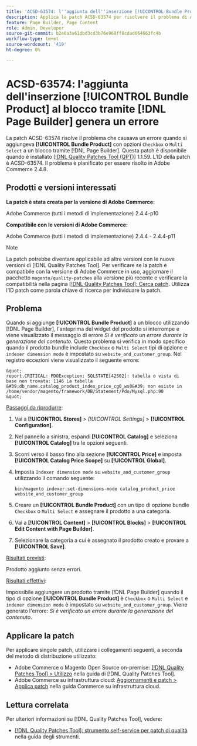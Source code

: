 ```yaml
---
title: 'ACSD-63574: l''aggiunta dell''inserzione [!UICONTROL Bundle Product] al blocco tramite [!DNL Page Builder] genera un errore'
description: Applica la patch ACSD-63574 per risolvere il problema di Adobe Commerce, dove l’aggiunta di **[!UICONTROL Bundle Product]** con le opzioni "Checkbox" o "Multi Select" a un blocco tramite [!DNL Page Builder] genera un errore.
feature: Page Builder, Page Content
role: Admin, Developer
source-git-commit: b2e6a3a61dbd3cd3b76e968ff8cdad664663fc4b
workflow-type: tm+mt
source-wordcount: '419'
ht-degree: 0%

---
```


# ACSD-63574: l&#39;aggiunta dell&#39;inserzione [!UICONTROL Bundle Product] al blocco tramite [!DNL Page Builder] genera un errore

La patch ACSD-63574 risolve il problema che causava un errore quando si aggiungeva **[!UICONTROL Bundle Product]** con opzioni `Checkbox` o `Multi Select` a un blocco tramite [!DNL Page Builder]. Questa patch è disponibile quando è installato [[!DNL Quality Patches Tool (QPT)]](/help/tools/quality-patches-tool/quality-patches-tool-to-self-serve-quality-patches.md) 1.1.59. L’ID della patch è ACSD-63574. Il problema è pianificato per essere risolto in Adobe Commerce 2.4.8.

## Prodotti e versioni interessati

**La patch è stata creata per la versione di Adobe Commerce:**

Adobe Commerce (tutti i metodi di implementazione) 2.4.4-p10

**Compatibile con le versioni di Adobe Commerce:**

Adobe Commerce (tutti i metodi di implementazione) 2.4.4 - 2.4.4-p11

>[!NOTE]
>
>La patch potrebbe diventare applicabile ad altre versioni con le nuove versioni di [!DNL Quality Patches Tool]. Per verificare se la patch è compatibile con la versione di Adobe Commerce in uso, aggiornare il pacchetto `magento/quality-patches` alla versione più recente e verificare la compatibilità nella pagina [[!DNL Quality Patches Tool]: Cerca patch](https://experienceleague.adobe.com/tools/commerce-quality-patches/index.html?lang=it). Utilizza l’ID patch come parola chiave di ricerca per individuare la patch.

## Problema

Quando si aggiunge **[!UICONTROL Bundle Product]** a un blocco utilizzando [!DNL Page Builder], l&#39;anteprima del widget del prodotto si interrompe e viene visualizzato il messaggio di errore *Si è verificato un errore durante la generazione del contenuto*. Questo problema si verifica in modo specifico quando il prodotto bundle include `Checkbox` o `Multi Select` tipi di opzione e `indexer dimension mode` è impostato su `website_and_customer_group`. Nel registro eccezioni viene visualizzato il seguente errore:

    &quot;
    report.CRITICAL: PDOException: SQLSTATE[42S02]: tabella o vista di base non trovata: 1146 La tabella &#39;db_name.catalog_product_index_price_cg0_ws0&#39; non esiste in /home/vendor/magento/framework/DB/Statement/Pdo/Mysql.php:90
    &quot;

<u>Passaggi da riprodurre</u>:

1. Vai a **[!UICONTROL Stores]** > *[!UICONTROL Settings]* > **[!UICONTROL Configuration]**.
1. Nel pannello a sinistra, espandi **[!UICONTROL Catalog]** e seleziona **[!UICONTROL Catalog]** tra le opzioni seguenti.
1. Scorri verso il basso fino alla sezione **[!UICONTROL Price]** e imposta **[!UICONTROL Catalog Price Scope]** su **[!UICONTROL Global]**.
1. Imposta `Indexer dimension mode` su `website_and_customer_group` utilizzando il comando seguente:

   `bin/magento indexer:set-dimensions-mode catalog_product_price website_and_customer_group`

1. Creare un **[!UICONTROL Bundle Product]** con un tipo di opzione bundle `Checkbox` o `Multi Select` e assegnare il prodotto a una categoria.
1. Vai a **[!UICONTROL Content]** > **[!UICONTROL Blocks]** > **[!UICONTROL Edit Content with Page Builder]**.
1. Selezionare la categoria a cui è assegnato il prodotto creato e provare a **[!UICONTROL Save]**.

<u>Risultati previsti</u>:

Prodotto aggiunto senza errori.

<u>Risultati effettivi</u>:

Impossibile aggiungere un prodotto tramite [!DNL Page Builder] quando il tipo di opzione **[!UICONTROL Bundle Product]** è `Checkbox` o `Multi Select` e `indexer dimension mode` è impostato su `website_and_customer_group`. Viene generato l&#39;errore: *Si è verificato un errore durante la generazione del contenuto*.


## Applicare la patch

Per applicare singole patch, utilizzare i collegamenti seguenti, a seconda del metodo di distribuzione utilizzato:

* Adobe Commerce o Magento Open Source on-premise: [[!DNL Quality Patches Tool] > Utilizzo](/help/tools/quality-patches-tool/usage.md) nella guida di [!DNL Quality Patches Tool].
* Adobe Commerce su infrastruttura cloud: [Aggiornamenti e patch > Applica patch](https://experienceleague.adobe.com/docs/commerce-cloud-service/user-guide/develop/upgrade/apply-patches.html?lang=it) nella guida Commerce su infrastruttura cloud.


## Lettura correlata

Per ulteriori informazioni su [!DNL Quality Patches Tool], vedere:

* [[!DNL Quality Patches Tool]: strumento self-service per patch di qualità](/help/tools/quality-patches-tool/quality-patches-tool-to-self-serve-quality-patches.md) nella guida degli strumenti.

